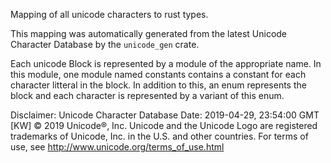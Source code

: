 Mapping of all unicode characters to rust types.

This mapping was automatically generated from the latest Unicode
Character Database by the `unicode_gen` crate.

Each unicode Block is represented by a module of the appropriate name.
In this module, one module named constants contains a constant for each
character litteral in the block.
In addition to this, an enum represents the block and each character
is represented by a variant of this enum.

Disclaimer:
Unicode Character Database
Date: 2019-04-29, 23:54:00 GMT [KW]
© 2019 Unicode®, Inc.
Unicode and the Unicode Logo are registered trademarks of Unicode,
Inc. in the U.S. and other countries.
For terms of use, see http://www.unicode.org/terms_of_use.html
